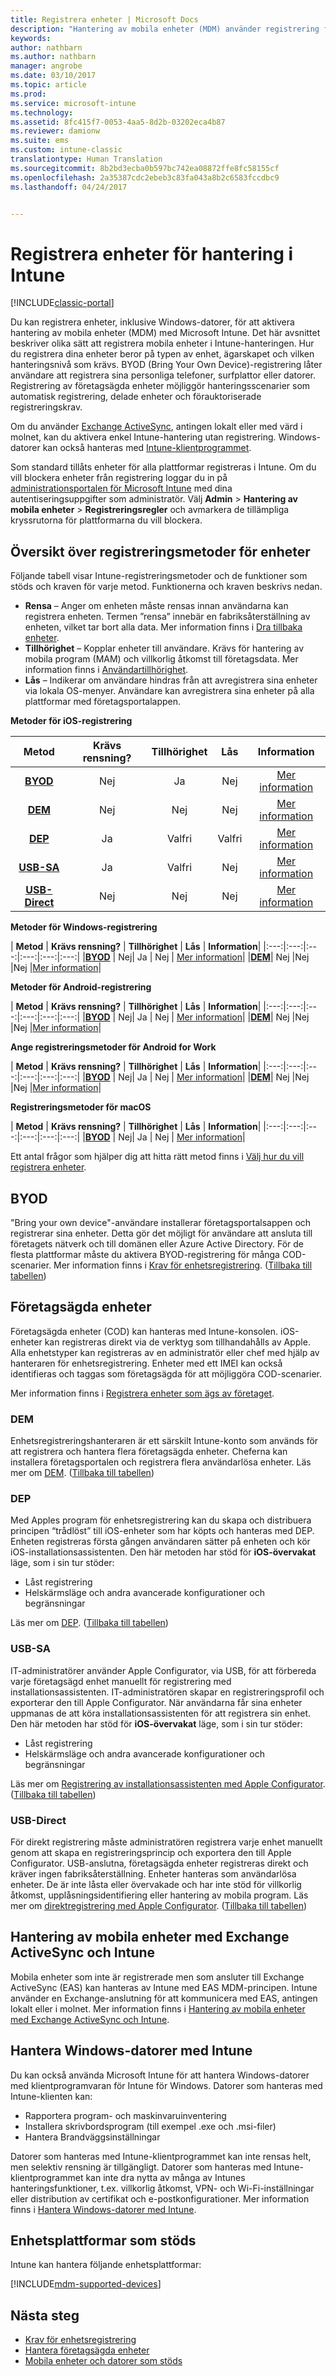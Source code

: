 ```yaml
---
title: Registrera enheter | Microsoft Docs
description: "Hantering av mobila enheter (MDM) använder registrering för att skapa hantering för enheterna och tillåta åtkomst till resurser."
keywords: 
author: nathbarn
ms.author: nathbarn
manager: angrobe
ms.date: 03/10/2017
ms.topic: article
ms.prod: 
ms.service: microsoft-intune
ms.technology: 
ms.assetid: 8fc415f7-0053-4aa5-8d2b-03202eca4b87
ms.reviewer: damionw
ms.suite: ems
ms.custom: intune-classic
translationtype: Human Translation
ms.sourcegitcommit: 8b2bd3ecba0b597bc742ea08872ffe8fc58155cf
ms.openlocfilehash: 2a35387cdc2ebeb3c83fa043a8b2c6583fccdbc9
ms.lasthandoff: 04/24/2017


---
```


# <a name="enroll-devices-for-management-in-intune"></a>Registrera enheter för hantering i Intune

[!INCLUDE[classic-portal](../includes/classic-portal.md)]

Du kan registrera enheter, inklusive Windows-datorer, för att aktivera hantering av mobila enheter (MDM) med Microsoft Intune. Det här avsnittet beskriver olika sätt att registrera mobila enheter i Intune-hanteringen. Hur du registrera dina enheter beror på typen av enhet, ägarskapet och vilken hanteringsnivå som krävs. BYOD (Bring Your Own Device)-registrering låter användare att registrera sina personliga telefoner, surfplattor eller datorer. Registrering av företagsägda enheter möjliggör hanteringsscenarier som automatisk registrering, delade enheter och förauktoriserade registreringskrav.

Om du använder [Exchange ActiveSync](#mobile-device-management-with-exchange-activesync-and-intune), antingen lokalt eller med värd i molnet, kan du aktivera enkel Intune-hantering utan registrering. Windows-datorer kan också hanteras med [Intune-klientprogrammet](#manage-windows-pcs-with-intune).

Som standard tillåts enheter för alla plattformar registreras i Intune. Om du vill blockera enheter från registrering loggar du in på [administrationsportalen för Microsoft Intune](https://manage.microsoft.com) med dina autentiseringsuppgifter som administratör. Välj **Admin** > **Hantering av mobila enheter** > **Registreringsregler** och avmarkera de tillämpliga kryssrutorna för plattformarna du vill blockera.

## <a name="overview-of-device-enrollment-methods"></a>Översikt över registreringsmetoder för enheter

Följande tabell visar Intune-registreringsmetoder och de funktioner som stöds och kraven för varje metod. Funktionerna och kraven beskrivs nedan.

- **Rensa** – Anger om enheten måste rensas innan användarna kan registrera enheten. Termen ”rensa” innebär en fabriksåterställning av enheten, vilket tar bort alla data. Mer information finns i [Dra tillbaka enheter](retire-devices-from-microsoft-intune-management.md).
- **Tillhörighet** – Kopplar enheter till användare. Krävs för hantering av mobila program (MAM) och villkorlig åtkomst till företagsdata. Mer information finns i [Användartillhörighet](enroll-corporate-owned-ios-devices-in-microsoft-intune.md#use-the-company-portal-on-dep-enrolled-or-apple-configurator-enrolled-devices).
- **Lås** – Indikerar om användare hindras från att avregistrera sina enheter via lokala OS-menyer. Användare kan avregistrera sina enheter på alla plattformar med företagsportalappen.

**Metoder för iOS-registrering**

| **Metod** |    **Krävs rensning?** |    **Tillhörighet**    |    **Lås** | **Information** |
|:---:|:---:|:---:|:---:|:---:|
|**[BYOD](#byod)** | Nej|    Ja |    Nej | [Mer information](prerequisites-for-enrollment.md)|
|**[DEM](#dem)**|    Nej |Nej |Nej    | [Mer information](enroll-corporate-owned-devices-with-the-device-enrollment-manager-in-microsoft-intune.md)|
|**[DEP](#dep)**|    Ja |    Valfri |    Valfri|[Mer information](ios-device-enrollment-program-in-microsoft-intune.md)|
|**[USB-SA](#usb-sa)**|    Ja |    Valfri |    Nej| [Mer information](ios-setup-assistant-enrollment-in-microsoft-intune.md)|
|**[USB-Direct](#usb-direct)**|    Nej |    Nej    | Nej|[Mer information](ios-direct-enrollment-in-microsoft-intune.md)|

**Metoder för Windows-registrering**

| **Metod** |    **Krävs rensning?** |    **Tillhörighet**    |    **Lås** | **Information**|
|:---:|:---:|:---:|:---:|:---:|:---:|
|**[BYOD](#byod)** | Nej|    Ja |    Nej | [Mer information](prerequisites-for-enrollment.md)|
|**[DEM](#dem)**|    Nej |Nej |Nej    |[Mer information](enroll-corporate-owned-devices-with-the-device-enrollment-manager-in-microsoft-intune.md)|

**Metoder för Android-registrering**

| **Metod** |    **Krävs rensning?** |    **Tillhörighet**    |    **Lås** | **Information**|
|:---:|:---:|:---:|:---:|:---:|:---:|
|**[BYOD](#byod)** | Nej|    Ja |    Nej | [Mer information](prerequisites-for-enrollment.md)|
|**[DEM](#dem)**|    Nej |Nej |Nej    |[Mer information](enroll-corporate-owned-devices-with-the-device-enrollment-manager-in-microsoft-intune.md)|

**Ange registreringsmetoder för Android for Work**

| **Metod** |    **Krävs rensning?** |    **Tillhörighet**    |    **Lås** | **Information**|
|:---:|:---:|:---:|:---:|:---:|:---:|
|**[BYOD](#byod)** | Nej|    Ja |    Nej | [Mer information](prerequisites-for-enrollment.md)|
|**[DEM](#dem)**|    Nej |Nej |Nej    |[Mer information](enroll-corporate-owned-devices-with-the-device-enrollment-manager-in-microsoft-intune.md)|

**Registreringsmetoder för macOS**

| **Metod** |    **Krävs rensning?** |    **Tillhörighet**    |    **Lås** | **Information**|
|:---:|:---:|:---:|:---:|:---:|:---:|
|**[BYOD](#byod)** | Nej|    Ja |    Nej | [Mer information](prerequisites-for-enrollment.md)|


Ett antal frågor som hjälper dig att hitta rätt metod finns i [Välj hur du vill registrera enheter](/intune/get-started/choose-how-to-enroll-devices1).

## <a name="byod"></a>BYOD
"Bring your own device"-användare installerar företagsportalsappen och registrerar sina enheter. Detta gör det möjligt för användare att ansluta till företagets nätverk och till domänen eller Azure Active Directory. För de flesta plattformar måste du aktivera BYOD-registrering för många COD-scenarier. Mer information finns i [Krav för enhetsregistrering](prerequisites-for-enrollment.md). ([Tillbaka till tabellen](#overview-of-device-enrollment-methods))

## <a name="corporate-owned-devices"></a>Företagsägda enheter
Företagsägda enheter (COD) kan hanteras med Intune-konsolen. iOS-enheter kan registreras direkt via de verktyg som tillhandahålls av Apple. Alla enhetstyper kan registreras av en administratör eller chef med hjälp av hanteraren för enhetsregistrering. Enheter med ett IMEI kan också identifieras och taggas som företagsägda för att möjliggöra COD-scenarier.

Mer information finns i [Registrera enheter som ägs av företaget](manage-corporate-owned-devices.md).

### <a name="dem"></a>DEM
Enhetsregistreringshanteraren är ett särskilt Intune-konto som används för att registrera och hantera flera företagsägda enheter. Cheferna kan installera företagsportalen och registrera flera användarlösa enheter. Läs mer om [DEM](enroll-corporate-owned-devices-with-the-device-enrollment-manager-in-microsoft-intune.md). ([Tillbaka till tabellen](#overview-of-device-enrollment-methods))

### <a name="dep"></a>DEP
Med Apples program för enhetsregistrering kan du skapa och distribuera principen “trådlöst” till iOS-enheter som har köpts och hanteras med DEP. Enheten registreras första gången användaren sätter på enheten och kör iOS-installationsassistenten. Den här metoden har stöd för **iOS-övervakat** läge, som i sin tur stöder:
  -    Låst registrering
  -    Helskärmsläge och andra avancerade konfigurationer och begränsningar

Läs mer om [DEP](ios-device-enrollment-program-in-microsoft-intune.md). ([Tillbaka till tabellen](#overview-of-device-enrollment-methods))

### <a name="usb-sa"></a>USB-SA
IT-administratörer använder Apple Configurator, via USB, för att förbereda varje företagsägd enhet manuellt för registrering med installationsassistenten. IT-administratören skapar en registreringsprofil och exporterar den till Apple Configurator. När användarna får sina enheter uppmanas de att köra installationsassistenten för att registrera sin enhet. Den här metoden har stöd för **iOS-övervakat** läge, som i sin tur stöder:
  -    Låst registrering
  -    Helskärmsläge och andra avancerade konfigurationer och begränsningar

Läs mer om [Registrering av installationsassistenten med Apple Configurator](ios-setup-assistant-enrollment-in-microsoft-intune.md). ([Tillbaka till tabellen](#overview-of-device-enrollment-methods))

### <a name="usb-direct"></a>USB-Direct
För direkt registrering måste administratören registrera varje enhet manuellt genom att skapa en registreringsprincip och exportera den till Apple Configurator. USB-anslutna, företagsägda enheter registreras direkt och kräver ingen fabriksåterställning. Enheter hanteras som användarlösa enheter. De är inte låsta eller övervakade och har inte stöd för villkorlig åtkomst, upplåsningsidentifiering eller hantering av mobila program.  Läs mer om [direktregistrering med Apple Configurator](ios-direct-enrollment-in-microsoft-intune.md). ([Tillbaka till tabellen](#overview-of-device-enrollment-methods))

## <a name="mobile-device-management-with-exchange-activesync-and-intune"></a>Hantering av mobila enheter med Exchange ActiveSync och Intune
Mobila enheter som inte är registrerade men som ansluter till Exchange ActiveSync (EAS) kan hanteras av Intune med EAS MDM-principen. Intune använder en Exchange-anslutning för att kommunicera med EAS, antingen lokalt eller i molnet. Mer information finns i [Hantering av mobila enheter med Exchange ActiveSync och Intune](mobile-device-management-with-exchange-activesync-and-microsoft-intune.md).


## <a name="windows-pc-management-with-intune"></a>Hantera Windows-datorer med Intune  
Du kan också använda Microsoft Intune för att hantera Windows-datorer med klientprogramvaran för Intune för Windows. Datorer som hanteras med Intune-klienten kan:

 - Rapportera program- och maskinvaruinventering
 - Installera skrivbordsprogram (till exempel .exe och .msi-filer)
 - Hantera Brandväggsinställningar

Datorer som hanteras med Intune-klientprogrammet kan inte rensas helt, men selektiv rensning är tillgängligt. Datorer som hanteras med Intune-klientprogrammet kan inte dra nytta av många av Intunes hanteringsfunktioner, t.ex. villkorlig åtkomst, VPN- och Wi-Fi-inställningar eller distribution av certifikat och e-postkonfigurationer. Mer information finns i [Hantera Windows-datorer med Intune](manage-windows-pcs-with-microsoft-intune.md).

## <a name="supported-device-platforms"></a>Enhetsplattformar som stöds

Intune kan hantera följande enhetsplattformar:

[!INCLUDE[mdm-supported-devices](../includes/mdm-supported-devices.md)]

## <a name="next-steps"></a>Nästa steg
- [Krav för enhetsregistrering](prerequisites-for-enrollment.md)
- [Hantera företagsägda enheter](manage-corporate-owned-devices.md)
- [Mobila enheter och datorer som stöds](../get-started/supported-mobile-devices-and-computers.md)

